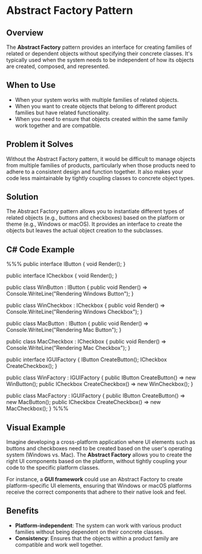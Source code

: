 # Abstract Factory Pattern

## Overview

The **Abstract Factory** pattern provides an interface for creating families of related or dependent objects without specifying their concrete classes. It's typically used when the system needs to be independent of how its objects are created, composed, and represented.

## When to Use

- When your system works with multiple families of related objects.
- When you want to create objects that belong to different product families but have related functionality.
- When you need to ensure that objects created within the same family work together and are compatible.

## Problem it Solves

Without the Abstract Factory pattern, it would be difficult to manage objects from multiple families of products, particularly when those products need to adhere to a consistent design and function together. It also makes your code less maintainable by tightly coupling classes to concrete object types.

## Solution

The Abstract Factory pattern allows you to instantiate different types of related objects (e.g., buttons and checkboxes) based on the platform or theme (e.g., Windows or macOS). It provides an interface to create the objects but leaves the actual object creation to the subclasses.

## C# Code Example

%%%
public interface IButton
{
    void Render();
}

public interface ICheckbox
{
    void Render();
}

public class WinButton : IButton
{
    public void Render() => Console.WriteLine("Rendering Windows Button");
}

public class WinCheckbox : ICheckbox
{
    public void Render() => Console.WriteLine("Rendering Windows Checkbox");
}

public class MacButton : IButton
{
    public void Render() => Console.WriteLine("Rendering Mac Button");
}

public class MacCheckbox : ICheckbox
{
    public void Render() => Console.WriteLine("Rendering Mac Checkbox");
}

public interface IGUIFactory
{
    IButton CreateButton();
    ICheckbox CreateCheckbox();
}

public class WinFactory : IGUIFactory
{
    public IButton CreateButton() => new WinButton();
    public ICheckbox CreateCheckbox() => new WinCheckbox();
}

public class MacFactory : IGUIFactory
{
    public IButton CreateButton() => new MacButton();
    public ICheckbox CreateCheckbox() => new MacCheckbox();
}
%%%

## Visual Example

Imagine developing a cross-platform application where UI elements such as buttons and checkboxes need to be created based on the user's operating system (Windows vs. Mac). The **Abstract Factory** allows you to create the right UI components based on the platform, without tightly coupling your code to the specific platform classes.

For instance, a **GUI framework** could use an Abstract Factory to create platform-specific UI elements, ensuring that Windows or macOS platforms receive the correct components that adhere to their native look and feel.

## Benefits

- **Platform-independent**: The system can work with various product families without being dependent on their concrete classes.
- **Consistency**: Ensures that the objects within a product family are compatible and work well together.
